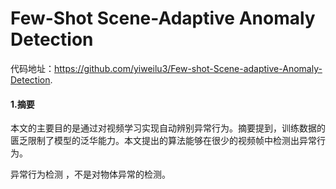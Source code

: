 # Few-Shot Scene-Adaptive Anomaly Detection

代码地址：https://github.com/yiweilu3/Few-shot-Scene-adaptive-Anomaly-Detection.

#### 1.摘要

本文的主要目的是通过对视频学习实现自动辨别异常行为。摘要提到，训练数据的匮乏限制了模型的泛华能力。本文提出的算法能够在很少的视频帧中检测出异常行为。

异常行为检测 ，不是对物体异常的检测。